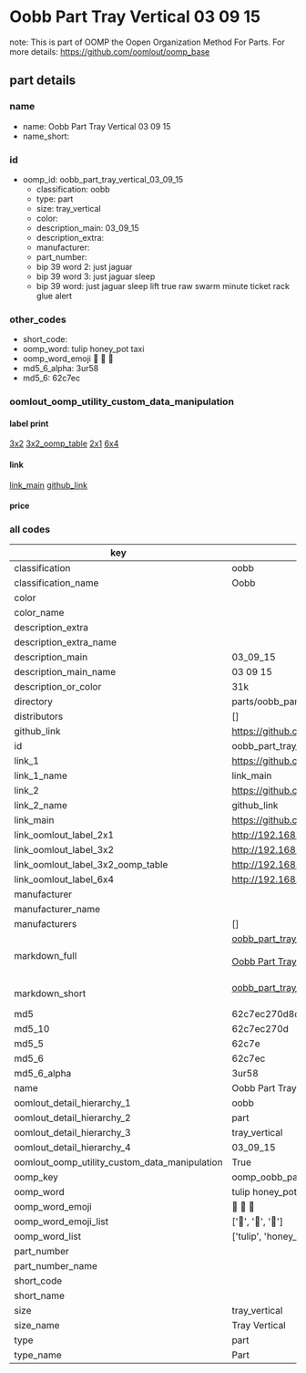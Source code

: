 # Oobb Part Tray Vertical 03 09 15  

note: This is part of OOMP the Oopen Organization Method For Parts. For more details: https://github.com/oomlout/oomp_base

##  part details





### name
* name: Oobb Part Tray Vertical 03 09 15
* name_short: 
### id
* oomp_id: oobb_part_tray_vertical_03_09_15
  * classification: oobb
  * type: part
  * size: tray_vertical
  * color: 
  * description_main: 03_09_15
  * description_extra: 
  * manufacturer: 
  * part_number: 
  * bip 39 word 2: just jaguar
  * bip 39 word 3: just jaguar sleep
  * bip 39 word: just jaguar sleep lift true raw swarm minute ticket rack glue alert

### other_codes
* short_code: 
* oomp_word: tulip honey_pot taxi
* oomp_word_emoji :tulip: :honey_pot: :taxi:
* md5_6_alpha: 3ur58
* md5_6: 62c7ec






### oomlout_oomp_utility_custom_data_manipulation
#### label print
[3x2](http://192.168.1.245:1112/?label=oomp%203ur58)
[3x2_oomp_table](http://192.168.1.107:1112/?label=oomp%203ur58)
[2x1](http://192.168.1.242:1112/?label=oomp%203ur58)
[6x4](http://192.168.1.55:1112/?label=oomp%203ur58)    

#### link

[link_main](https://github.com/oomlout/oomlout_oomp_current_version_messy/tree/main/parts/oobb_part_tray_vertical_03_09_15) [github_link](https://github.com/oomlout/oomlout_oomp_part_src/tree/main/parts/oobb_part_tray_vertical_03_09_15)                             

#### price







### all codes 
| key | value |  
| --- | --- |  
| classification | oobb |  
| classification_name | Oobb |  
| color |  |  
| color_name |  |  
| description_extra |  |  
| description_extra_name |  |  
| description_main | 03_09_15 |  
| description_main_name | 03 09 15 |  
| description_or_color | 31k |  
| directory | parts/oobb_part_tray_vertical_03_09_15 |  
| distributors | [] |  
| github_link | https://github.com/oomlout/oomlout_oomp_part_src/tree/main/parts/oobb_part_tray_vertical_03_09_15 |  
| id | oobb_part_tray_vertical_03_09_15 |  
| link_1 | https://github.com/oomlout/oomlout_oomp_current_version_messy/tree/main/parts/oobb_part_tray_vertical_03_09_15 |  
| link_1_name | link_main |  
| link_2 | https://github.com/oomlout/oomlout_oomp_part_src/tree/main/parts/oobb_part_tray_vertical_03_09_15 |  
| link_2_name | github_link |  
| link_main | https://github.com/oomlout/oomlout_oomp_current_version_messy/tree/main/parts/oobb_part_tray_vertical_03_09_15 |  
| link_oomlout_label_2x1 | http://192.168.1.242:1112/?label=oomp%203ur58 |  
| link_oomlout_label_3x2 | http://192.168.1.245:1112/?label=oomp%203ur58 |  
| link_oomlout_label_3x2_oomp_table | http://192.168.1.107:1112/?label=oomp%203ur58 |  
| link_oomlout_label_6x4 | http://192.168.1.55:1112/?label=oomp%203ur58 |  
| manufacturer |  |  
| manufacturer_name |  |  
| manufacturers | [] |  
| markdown_full | [oobb_part_tray_vertical_03_09_15](https://github.com/oomlout/oomlout_oomp_current_version_messy/tree/main/parts/oobb_part_tray_vertical_03_09_15)<br>[](https://github.com/oomlout/oomlout_oomp_current_version_messy/tree/main/parts/oobb_part_tray_vertical_03_09_15)<br>[Oobb Part Tray Vertical 03 09 15](https://github.com/oomlout/oomlout_oomp_current_version_messy/tree/main/parts/oobb_part_tray_vertical_03_09_15)<br><br> |  
| markdown_short | [oobb_part_tray_vertical_03_09_15](https://github.com/oomlout/oomlout_oomp_current_version_messy/tree/main/parts/oobb_part_tray_vertical_03_09_15)<br><br> |  
| md5 | 62c7ec270d8d5b6eca74a817965dcbcb |  
| md5_10 | 62c7ec270d |  
| md5_5 | 62c7e |  
| md5_6 | 62c7ec |  
| md5_6_alpha | 3ur58 |  
| name | Oobb Part Tray Vertical 03 09 15 |  
| oomlout_detail_hierarchy_1 | oobb |  
| oomlout_detail_hierarchy_2 | part |  
| oomlout_detail_hierarchy_3 | tray_vertical |  
| oomlout_detail_hierarchy_4 | 03_09_15 |  
| oomlout_oomp_utility_custom_data_manipulation | True |  
| oomp_key | oomp_oobb_part_tray_vertical_03_09_15 |  
| oomp_word | tulip honey_pot taxi |  
| oomp_word_emoji | :tulip: :honey_pot: :taxi: |  
| oomp_word_emoji_list | [':tulip:', ':honey_pot:', ':taxi:'] |  
| oomp_word_list | ['tulip', 'honey_pot', 'taxi'] |  
| part_number |  |  
| part_number_name |  |  
| short_code |  |  
| short_name |  |  
| size | tray_vertical |  
| size_name | Tray Vertical |  
| type | part |  
| type_name | Part |  
